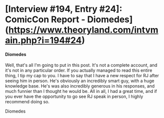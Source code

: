 # [Interview #194, Entry #24]: ComicCon Report - Diomedes](https://www.theoryland.com/intvmain.php?i=194#24)

#### Diomedes

Well, that's all I'm going to put in this post. It's not a complete account, and it's not in any particular order. If you actually managed to read this entire thing, I tip my cap to you. I have to say that I have a new respect for RJ after seeing him in person. He's obviously an incredibly smart guy, with a huge knowledge base. He's was also incredibly generous in his responses, and much funnier than I thought he would be. All in all, I had a great time, and if you ever have the opportunity to go see RJ speak in person, I highly recommend doing so.

Diomedes

